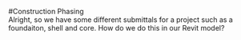 #Construction Phasing 
<br>
Alright, so we have some different submittals for a project such as a foundaiton, shell and core. How do we do this in our Revit model?
